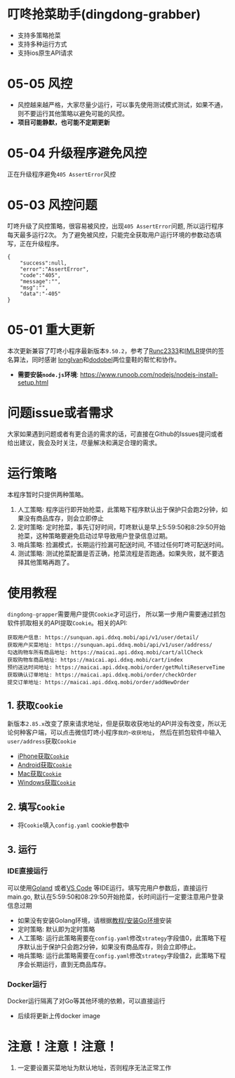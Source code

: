 # 叮咚抢菜助手(dingdong-grabber)

- 支持多策略抢菜
- 支持多种运行方式
- 支持ios原生API请求

# 05-05 风控

- 风控越来越严格，大家尽量少运行，可以事先使用测试模式测试，如果不通，则不要运行其他策略以避免可能的风控。
- **项目可能静默，也可能不定期更新**

# 05-04 升级程序避免风控

正在升级程序避免`405 AssertError`风控

# 05-03 风控问题

叮咚升级了风控策略，很容易被风控，出现`405 AssertError`问题, 所以运行程序每天最多运行2次。 为了避免被风控，只能完全获取用户运行环境的参数动态填写，正在升级程序。

```
{
    "success":null,
    "error":"AssertError",
    "code":"405",
    "message":"",
    "msg":"",
    "data":"-405"
}
```

# 05-01 重大更新

本次更新兼容了叮咚小程序最新版本`9.50.2`，参考了[Runc2333](https://github.com/Runc2333)和[IMLR](https://github.com/IMLR)提供的签名算法，同时感谢
[longIvan](https://github.com/longIvan)和[dodobel](https://github.com/dodobel)两位童鞋的帮忙和协作。

- **需要安装`node.js`环境**: https://www.runoob.com/nodejs/nodejs-install-setup.html

# 问题issue或者需求

大家如果遇到问题或者有更合适的需求的话，可直接在Github的Issues提问或者给出建议，我会及时关注，尽量解决和满足合理的需求。

# 运行策略

本程序暂时只提供两种策略。

1. 人工策略: 程序运行即开始抢菜，此策略下程序默认出于保护只会跑2分钟，如果没有商品库存，则会立即停止
2. 定时策略: 定时抢菜，事先订好时间，叮咚默认是早上5:59:50和8:29:50开始抢菜，这种策略要避免启动过早导致用户登录信息过期。
3. 哨兵策略: 捡漏模式，长期运行捡漏可配送时间, 不错过任何叮咚可配送时间。
4. 测试策略: 测试抢菜配置是否正确，抢菜流程是否跑通。如果失败，就不要选择其他策略再跑了。 

# 使用教程

`dingdong-grapper`需要用户提供`Cookie`才可运行， 所以第一步用户需要通过抓包软件抓取相关的API提取`Cookie`。相关的API:

```
获取用户信息: https://sunquan.api.ddxq.mobi/api/v1/user/detail/
获取用户买菜地址: https://sunquan.api.ddxq.mobi/api/v1/user/address/    
勾选购物车所有商品地址: https://maicai.api.ddxq.mobi/cart/allCheck
获取购物车商品地址: https://maicai.api.ddxq.mobi/cart/index
预约送达时间地址: https://maicai.api.ddxq.mobi/order/getMultiReserveTime
获取确认订单地址: https://maicai.api.ddxq.mobi/order/checkOrder
提交订单地址: https://maicai.api.ddxq.mobi/order/addNewOrder
```

## 1. 获取`Cookie`

新版本`2.85.x`改变了原来请求地址，但是获取收获地址的API并没有改变，所以无论何种客户端，可以点击微信叮咚小程序`我的`-`收获地址`， 然后在抓包软件中输入`user/address`获取`Cookie`

- [iPhone获取`Cookie`](教程/cookie/iphone.md)
- [Android获取`Cookie`](教程/cookie/android.md)
- [Mac获取`Cookie`](教程/cookie/mac.md)
- [Windows获取`Cookie`](教程/cookie/windows.md)

## 2. 填写`Cookie`

- 将`Cookie`填入`config.yaml` cookie参数中

## 3. 运行

### IDE直接运行

可以使用[Goland](https://www.jetbrains.com/go/download/#section=mac) 或者[VS Code](https://code.visualstudio.com/download)
等IDE运行。填写完用户参数后，直接运行main.go, 默认在5:59:50和08:29:50开始抢菜，长时间运行一定要注意用户登录信息过期

- 如果没有安装Golang环境，请根据[教程/安装Go环境](教程/安装Go环境)安装
- 定时策略: 默认即为定时策略
- 人工策略: 运行此策略需要在`config.yaml`修改`strategy`字段值0，此策略下程序默认出于保护只会跑2分钟，如果没有商品库存，则会立即停止。
- 哨兵策略: 运行此策略需要在`config.yaml`修改`strategy`字段值2，此策略下程序会长期运行，直到无商品库存。

### Docker运行

Docker运行隔离了对Go等其他环境的依赖，可以直接运行

- 后续将更新上传docker image

# 注意！注意！注意！

1. 一定要设置买菜地址为默认地址，否则程序无法正常工作